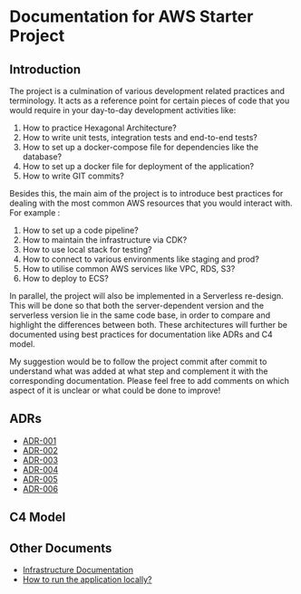 # Documentation for AWS Starter Project

## Introduction
The project is a culmination of various development related practices and terminology.
It acts as a reference point for certain pieces of code that you would require in your day-to-day development activities like:
1. How to practice Hexagonal Architecture?
2. How to write unit tests, integration tests and end-to-end tests?
3. How to set up a docker-compose file for dependencies like the database?
4. How to set up a docker file for deployment of the application?
5. How to write GIT commits?

Besides this, the main aim of the project is to introduce best practices for dealing with the most common AWS resources that you would interact with.
For example :
1. How to set up a code pipeline?
2. How to maintain the infrastructure via CDK?
3. How to use local stack for testing?
4. How to connect to various environments like staging and prod?
5. How to utilise common AWS services like VPC, RDS, S3?
6. How to deploy to ECS?

In parallel, the project will also be implemented in a Serverless re-design. This will be done so that both the server-dependent version and the serverless version lie in the same code base, in order to compare and highlight the differences between both.
These architectures will further be documented using best practices for documentation like ADRs and C4 model.

My suggestion would be to follow the project commit after commit to understand what was added at what step and complement it with the corresponding documentation.
Please feel free to add comments on which aspect of it is unclear or what could be done to improve!

## ADRs
- [ADR-001](/docs/adrs/001_kotlin_vs_java.md)
- [ADR-002](/docs/adrs/002_hexagonal_architecture.md)
- [ADR-003](/docs/adrs/003_why_mysql.md)
- [ADR-004](/docs/adrs/004_liquibase_for_schema_management.md)
- [ADR-005](/docs/adrs/005_test_containers.md)
- [ADR-006](/docs/adrs/006_rds_aurora_mysql_serverless.md)

## C4 Model

## Other Documents
- [Infrastructure Documentation](/infrastructure/README.md)
- [How to run the application locally?](/docs/local_setup.md)